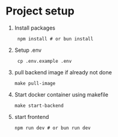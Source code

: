 # Project setup

1. Install packages
   ```shell
    npm install # or bun install
   ```
2. Setup .env
   ```shell
    cp .env.example .env
   ```
3. pull backend image if already not done
   ```shell
   make pull-image
   ```
4. Start docker container using makefile
   ```shell
   make start-backend
   ```
5. start frontend
   ```shell
   npm run dev # or bun run dev
   ```
